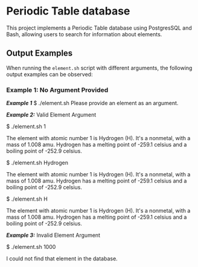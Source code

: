 # Periodic Table database 

This project implements a Periodic Table database using PostgresSQL and Bash, allowing users to search for information about elements.

## Output Examples

When running the `element.sh` script with different arguments, the following output examples can be observed:

### Example 1: No Argument Provided

***Example 1***
$ ./element.sh
Please provide an element as an argument.

***Example 2:*** Valid Element Argument

$ ./element.sh 1

The element with atomic number 1 is Hydrogen (H). It's a nonmetal, with a mass of 1.008 amu. Hydrogen has a melting point of -259.1 celsius and a boiling point of -252.9 celsius.

$ ./element.sh Hydrogen

The element with atomic number 1 is Hydrogen (H). It's a nonmetal, with a mass of 1.008 amu. Hydrogen has a melting point of -259.1 celsius and a boiling point of -252.9 celsius.

$ ./element.sh H

The element with atomic number 1 is Hydrogen (H). It's a nonmetal, with a mass of 1.008 amu. Hydrogen has a melting point of -259.1 celsius and a boiling point of -252.9 celsius.

***Example 3:*** Invalid Element Argument

$ ./element.sh 1000

I could not find that element in the database.
